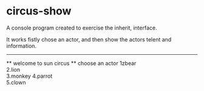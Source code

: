 # circus-show
A console program created to exercise the inherit, interface. 

It works fistly chose an actor, and then show the actors telent and information.

******************************************
** welcome to sun circus **
   choose an actor 
         1zbear    
         2.lion    
         3.monkey 
         4.parrot    
         5.clown    


